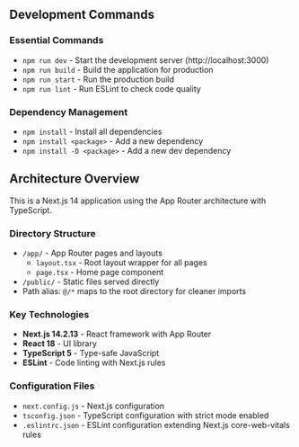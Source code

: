 ## Development Commands

### Essential Commands

- `npm run dev` - Start the development server (http://localhost:3000)
- `npm run build` - Build the application for production
- `npm run start` - Run the production build
- `npm run lint` - Run ESLint to check code quality

### Dependency Management

- `npm install` - Install all dependencies
- `npm install <package>` - Add a new dependency
- `npm install -D <package>` - Add a new dev dependency

## Architecture Overview

This is a Next.js 14 application using the App Router architecture with TypeScript.

### Directory Structure

- `/app/` - App Router pages and layouts
  - `layout.tsx` - Root layout wrapper for all pages
  - `page.tsx` - Home page component
- `/public/` - Static files served directly
- Path alias: `@/*` maps to the root directory for cleaner imports

### Key Technologies

- **Next.js 14.2.13** - React framework with App Router
- **React 18** - UI library
- **TypeScript 5** - Type-safe JavaScript
- **ESLint** - Code linting with Next.js rules

### Configuration Files

- `next.config.js` - Next.js configuration
- `tsconfig.json` - TypeScript configuration with strict mode enabled
- `.eslintrc.json` - ESLint configuration extending Next.js core-web-vitals rules
